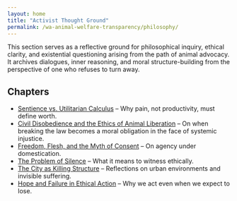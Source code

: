 ```yaml
---
layout: home
title: "Activist Thought Ground"
permalink: /wa-animal-welfare-transparency/philosophy/
---
```


This section serves as a reflective ground for philosophical inquiry, ethical clarity, and existential questioning arising from the path of animal advocacy.  
It archives dialogues, inner reasoning, and moral structure-building from the perspective of one who refuses to turn away.

## Chapters

- [Sentience vs. Utilitarian Calculus](sentience_vs_utilitarianism.md) – Why pain, not productivity, must define worth.  
- [Civil Disobedience and the Ethics of Animal Liberation](civil_disobedience.md) – On when breaking the law becomes a moral obligation in the face of systemic injustice.  
- [Freedom, Flesh, and the Myth of Consent](freedom_and_flesh.md) – On agency under domestication.  
- [The Problem of Silence](the_problem_of_silence.md) – What it means to witness ethically.  
- [The City as Killing Structure](city_as_killing_structure.md) – Reflections on urban environments and invisible suffering.  
- [Hope and Failure in Ethical Action](hope_and_failure.md) – Why we act even when we expect to lose.  
